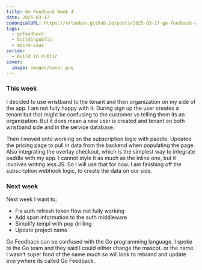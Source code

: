 ```yaml
---
title: Go Feedback Week 4
date: 2025-03-17
canonicalURL: https://erlonbie.github.io/posts/2025-03-17-go-feedback-week-4
tags:
  - gofeedback
  - buildinpublic
  - micro-saas
series:
  - Build In Public
cover:
  image: images/cover.png
---
```


### This week

I decided to use wristband to the tenant and then organization on my side of the app. I am not fully happy with it.
During sign up the user creates a tenant but that might be confusing to the customer vs telling them its an organization.
But it does mean a new user is created and tenant on both wristband side and in the service database.

Then I moved onto working on the subscription logic with paddle. Updated the pricing page to pull in data from the
backend when populating the page. Also integrating the overlay checkout, which is the simplest way to integrate
paddle with my app. I cannot style it as much as the inline one, but it involves writing less JS. So I will use that
for now. I am finishing off the subscription webhook logic, to create the data on our side.

### Next week

Next week I want to;

- Fix auth refresh token flow not fully working
- Add span information to the auth middleware
- Simplify templ with pop drilling
- Update project name

Go Feedback can be confused with the Go programming language. I spoke to the Go team and they said I could either change the mascot.
or the name. I wasn't super fond of the name much so will look to rebrand and update everywhere its called Go Feedback.
